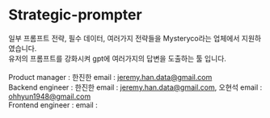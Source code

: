 # Strategic-prompter
일부 프롬프트 전략, 필수 데이터, 여러가지 전략들을 Mysteryco라는 업체에서 지원하였습니다.<br> 
유저의 프롬프트를 강화시켜 gpt에 여러가지의 답변을 도출하는 툴 입니다.<br>  
Product manager : 한진한  email : jeremy.han.data@gmail.com <br> 
Backend engineer : 한진한 email : jeremy.han.data@gmail.com, 오현석 email : ohhyun1948@gmail.com <br> 
Frontend engineer :  email : <br> 
